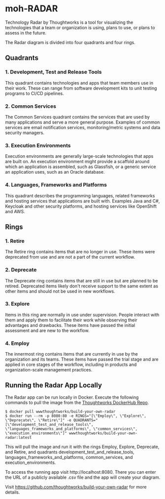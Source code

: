 # moh-RADAR

Technology Radar by Thoughtworks is a tool for visualizing the technologies that a team or organization is using, plans to use, or plans to assess in the future.

The Radar diagram is divided into four quadrants and four rings.

## Quadrants

### 1. Development, Test and Release Tools

This quadrant contains technologies and apps that team members use in their work. These can range from software development kits to unit testing programs to CI/CD pipelines.

### 2. Common Services

The Common Services quadrant contains the services that are used by many applications and serve a more general purpose. Examples of common services are email notification services, monitoring/metric systems and data security managers.

### 3. Execution Environments

Execution environments are generally large-scale technologies that apps are built on. An execution environment might provide a scaffold around which an application is assembled, such as Glassfish, or a generic service an application uses, such as an Oracle database.

### 4. Languages, Frameworks and Platforms

This quadrant describes the programming languages, related frameworks and hosting services that applications are built with. Examples Java and C#, Keycloak and other security platforms, and hosting services like OpenShift and AWS.

## Rings

### 1. Retire

The Retire ring contains items that are no longer in use. These items were deprecated from use and are not a part of the current workflow.

### 2. Deprecate

The Deprecate ring contains items that are still in use but are planned to be retired. Deprecated items likely don't receive support to the same extent as other items and should not be used in new workflows.

### 3. Explore

Items in this ring are normally in use under supervision. People interact with them and apply them to facilitate their work while observing their advantages and drawbacks. These items have passed the initial assessment and are new to the workflow.

### 4. Employ

The innermost ring contains items that are currently in use by the organization and its teams. These items have passed the trial stage and are applied in core stages of the workflow, including in products and organization-scale management practices.

## Running the Radar App Locally

The Radar app can be run locally in Docker. Execute the following commands to pull the image from the [Thoughtworks DockerHub Repo](https://hub.docker.com/r/wwwthoughtworks/build-your-own-radar/).

```
$ docker pull wwwthoughtworks/build-your-own-radar
$ docker run --rm -p 8080:80 -e RINGS="[\"Employ\", \"Explore\", \"Deprecate\", \"Retire\"]" -e QUADRANTS="[\"development_test_and_release_tools\", \"languages_frameworks_and_platforms\", \"common_services\", \"execution_environments\"]" wwwthoughtworks/build-your-own-radar:latest
```

This will pull the image and run it with the rings Employ, Explore, Deprecate, and Retire, and quadrants development_test_and_release_tools, languages_frameworks_and_platforms, common_services, and execution_environments.

To access the running app visit http://localhost:8080. There you can enter the URL of a publicly available .csv file and the app will create your diagram.

Visit https://github.com/thoughtworks/build-your-own-radar for more details.
